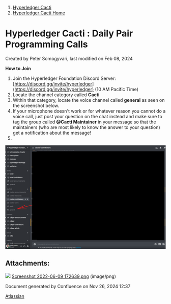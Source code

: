 1. [Hyperledger Cacti](index.html)
2. [Hyperledger Cacti Home](Hyperledger-Cacti-Home_20414469.html)

# Hyperledger Cacti : Daily Pair Programming Calls

Created by Peter Somogyvari, last modified on Feb 08, 2024

**How to Join**

1. Join the Hyperledger Foundation Discord Server: [https://discord.gg/invite/hyperledger](https://discord.gg/invite/hyperledger) (10 AM Pacific Time)
2. Locate the channel category called **Cacti**
3. Within that category, locate the voice channel called **general** as seen on the screenshot below.
4. If your microphone doesn't work or for whatever reason you cannot do a voice call, just post your question on the chat instead and make sure to tag the group called **@Cacti Maintainer** in your message so that the maintainers (who are most likely to know the answer to your question) get a notification about the message!
5. 
   
   ![](attachments/20415460/20415461.png)

## Attachments:

![](images/icons/bullet_blue.gif) [Screenshot 2022-06-09 172639.png](attachments/20415460/20415461.png) (image/png)

Document generated by Confluence on Nov 26, 2024 12:37

[Atlassian](http://www.atlassian.com/)
